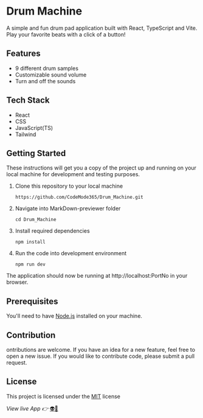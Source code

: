 # Drum Machine
A simple and fun drum pad application built with React, TypeScript and Vite. Play your favorite beats with a click of a button!

## Features
* 9 different drum samples
* Customizable sound volume
* Turn and off the sounds

## Tech Stack
* React 
* CSS
* JavaScript(TS)
* Tailwind

## Getting Started
These instructions will get you a copy of the project up and running on your local machine for development and testing purposes.

1. Clone this repository to your local machine
    ``` 
    https://github.com/CodeMode365/Drum_Machine.git
    ```
1. Navigate into MarkDown-previewer folder
    ``` 
    cd Drum_Machine 
    ```
1. Install required dependencies
    ```
    npm install
    ```
1. Run the code into development environment
    ```
    npm run dev 
    ```
 The application should now be running at http://localhost:PortNo in your browser.

## Prerequisites
You'll need to have [Node.js](https://nodejs.org/en/) installed on your machine.

## Contribution
ontributions are welcome. If you have an idea for a new feature, feel free to open a new issue. If you would like to contribute code, please submit a pull request.

## License
This project is licensed under the [MIT](https://opensource.org/licenses/MIT) license

*View live App 👉* [👽🚀](https://drum-machine-codemode365.netlify.app/)
